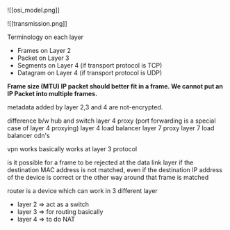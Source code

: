 


![[osi_model.png]]




![[transmission.png]]


Terminology on each layer
- Frames on Layer 2
- Packet on Layer 3
- Segments on Layer 4 (if transport protocol is TCP)
- Datagram on Layer 4 (if transport protocol is UDP)

**Frame size (MTU) IP packet should better fit in a frame. We cannot put an IP Packet into multiple frames.**



metadata added by layer 2,3 and 4 are not-encrypted.


difference b/w hub and switch
layer 4 proxy (port forwarding is a special case of layer 4 proxying)
layer 4 load balancer
layer 7 proxy
layer 7 load balancer
cdn's


vpn works basically works at layer 3 protocol

is it possible for a frame to be rejected at the data link layer if the destination MAC address is not matched, even if the destination IP address of the device is correct or the other way around that frame is matched



router is a device which can work in 3 different layer
- layer 2 => act as a switch
- layer 3 => for routing basically
- layer 4 => to do NAT
